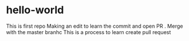 # hello-world
This is first repo
Making an edit to learn the commit and open PR .
Merge with the master branhc
This is a process to learn create pull request